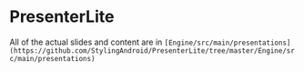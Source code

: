 # PresenterLite

All of the actual slides and content are in `[Engine/src/main/presentations](https://github.com/StylingAndroid/PresenterLite/tree/master/Engine/src/main/presentations)`
